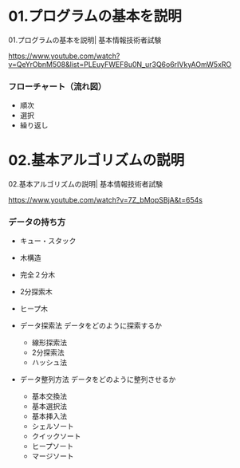 # 01.プログラムの基本を説明
01.プログラムの基本を説明| 基本情報技術者試験

https://www.youtube.com/watch?v=QeYrObnM508&list=PLEuyFWEF8u0N_ur3Q6o6rIVkyAOmW5xRO


### フローチャート（流れ図）
+ 順次
+ 選択
+ 繰り返し

# 02.基本アルゴリズムの説明
02.基本アルゴリズムの説明| 基本情報技術者試験

https://www.youtube.com/watch?v=7Z_bMopSBjA&t=654s
### データの持ち方
+ キュー・スタック
+ 木構造
 + 完全２分木
 + 2分探索木
 + ヒープ木


+ データ探索法
データをどのように探索するか
  + 線形探索法
  + 2分探索法
  + ハッシュ法

+ データ整列方法
データをどのように整列させるか
  + 基本交換法
  + 基本選択法
  + 基本挿入法
  + シェルソート
  + クイックソート
  + ヒープソート
  + マージソート
